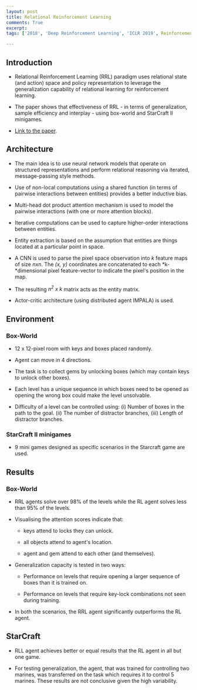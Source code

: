 ```yaml
---
layout: post
title: Relational Reinforcement Learning
comments: True
excerpt: 
tags: ['2018', 'Deep Reinforcement Learning', 'ICLR 2019', Reinforcement Learning', 'Relational Learning', AI, ICLR, RL, RRL]

---
```


## Introduction

* Relational Reinforcement Learning (RRL) paradigm uses relational state (and action) space and policy representation to leverage the generalization capability of relational learning for reinforcement learning.

* The paper shows that effectiveness of RRL - in terms of generalization, sample efficiency and interplay - using box-world and StarCraft II minigames.

* [Link to the paper](https://arxiv.org/abs/1806.01830).

## Architecture

* The main idea is to use neural network models that operate on structured representations and perform relational reasoning via iterated, message-passing style methods.

* Use of non-local computations using a shared function (in terms of pairwise interactions between entities) provides a better inductive bias.

* Multi-head dot product attention mechanism is used to model the pairwise interactions (with one or more attention blocks).

* Iterative computations can be used to capture higher-order interactions between entities.

* Entity extraction is based on the assumption that entities are things located at a particular point in space.

*  A CNN is used to parse the pixel space observation into *k* feature maps of size *nxn*. The *(x, y)* coordinates are concatenated to each *k-*dimensional pixel feature-vector to indicate the pixel's position in the map.

* The resulting *n<sup>2</sup> x k* matrix acts as the entity matrix.

* Actor-critic architecture (using distributed agent IMPALA) is used.

## Environment

### Box-World

* 12 x 12-pixel room with keys and boxes placed randomly.

* Agent can move in 4 directions.

* The task is to collect gems by unlocking boxes (which may contain keys to unlock other boxes).

* Each level has a unique sequence in which boxes need to be opened as opening the wrong box could make the level unsolvable.

* Difficulty of a level can be controlled using: (i) Number of boxes in the path to the goal. (ii) The number of distractor branches, (iii)  Length of distractor branches.

### StarCraft II minigames

* 9 mini games designed as specific scenarios in the Starcraft game are used.

## Results

### Box-World

* RRL agents solve over 98% of the levels while the RL agent solves less than 95% of the levels.

* Visualising the attention scores indicate that:
    
    * keys attend to locks they can unlock.
    
    * all objects attend to agent's location.
    
    * agent and gem attend to each other (and themselves).

* Generalization capacity is tested in two ways:
    
    * Performance on levels that require opening a larger sequence of boxes than it is trained on.
    
    * Performance on levels that require key-lock combinations not seen during training.

* In both the scenarios, the RRL agent significantly outperforms the RL agent.

## StarCraft

* RLL agent achieves better or equal results that the RL agent in all but one game.

* For testing generalization, the agent, that was trained for controlling two marines, was transferred on the task which requires it to control 5 marines. These results are not conclusive given the high variability.
